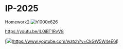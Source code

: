 # IP-2025

Homework2
![h1000x626](https://github.com/user-attachments/assets/9df54fd8-c790-4cde-9778-5dc286c9abac)

https://youtu.be/IL0iBT1RvV8

[![](https://img.youtube.com/vi/CkGW5W4eE6I/0.jpg)(https://www.youtube.com/watch?v=CkGW5W4eE6I)


